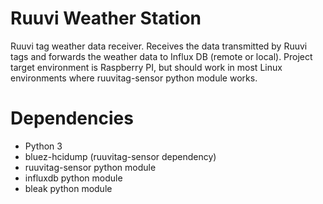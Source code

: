 # Ruuvi Weather Station
Ruuvi tag weather data receiver. Receives the data transmitted by Ruuvi tags and forwards the weather data to Influx DB (remote or local). Project target environment is Raspberry PI, but should work in most Linux environments where ruuvitag-sensor python module works.

# Dependencies
- Python 3
- bluez-hcidump (ruuvitag-sensor dependency)
- ruuvitag-sensor python module
- influxdb python module
- bleak python module

  
